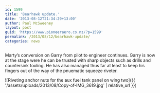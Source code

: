 ```yaml
---
id: 1599
title: 'Bearhawk update.'
date: '2013-08-12T21:34:29+13:00'
author: Paul McSweeney
layout: post
guid: 'https://www.pioneeraero.co.nz/?p=1599'
permalink: /2013/08/12/bearhawk-update/
categories: news
---
```


Marty’s conversion on Garry from pilot to engineer continues. Garry is now at the stage were he can be trusted with sharp objects such as drills and countersink tooling. He has also managed thus far at least to keep his fingers out of the way of the pnuematic squeeze riveter.

![Riveting anchor nuts for the aux fuel tank panel on wing two]({{ '/assets/uploads/2013/08/Copy-of-IMG_3619.jpg' | relative_url }})
